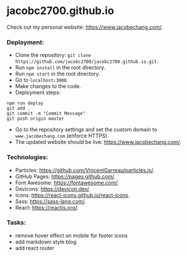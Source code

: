 # jacobc2700.github.io

Check out my personal website: https://www.jacobechang.com/.

### Deployment:

- Clone the repository: `git clone https://github.com/jacobc2700/jacobc2700.github.io.git`.
- Run `npm install` in the root directory.
- Run `npm start` in the root directory.
- Go to `localhost:3000`.
- Make changes to the code.
- Deployment steps:

```
npm run deploy
git add .
git commit -m "Commit Message"
git push origin master
```

- Go to the repository settings and set the custom domain to `www.jacobechang.com` (enforce HTTPS).
- The updated website should be live: https://www.jacobechang.com/.

### Technologies:

- Particles: https://github.com/VincentGarreau/particles.js/.
- GitHub Pages: https://pages.github.com/.
- Font Awesome: https://fontawesome.com/.
- Devicons: https://devicon.dev/.
- Icons: https://react-icons.github.io/react-icons.
- Sass: https://sass-lang.com/.
- React: https://reactjs.org/.

### Tasks:

- remove hover effect on mobile for footer icons
- add markdown style blog
- add react router

